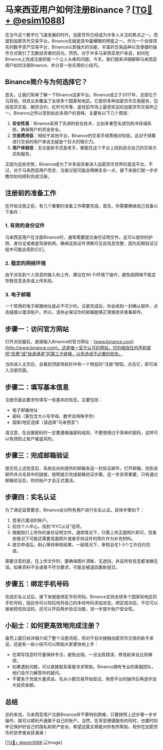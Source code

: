 # 马来西亚用户如何注册Binance？[[TG💪+ @esim1088](https://t.me/s/esim1088)]

在当今这个数字化飞速发展的时代，加密货币已经成为许多人关注的焦点之一。而提到加密货币交易平台，Binance无疑是其中最耀眼的明星之一。作为一个全球领先的数字资产交易平台，Binance以其强大的功能、丰富的交易品种以及便捷的操作方式吸引了无数投资者的目光。然而，对于许多马来西亚用户来说，如何在Binance上完成注册却是一个让人头疼的问题。今天，我们就来详细聊聊马来西亚用户如何注册Binance，并分享一些实用的小技巧。

## Binance简介与为何选择它？

首先，让我们简单了解一下Binance这家平台。Binance成立于2017年，总部位于马耳他，但其业务覆盖了全球多个国家和地区。它提供多种加密货币交易服务，包括现货交易、期货合约、杠杆代币等，是目前市场上最受欢迎的加密货币交易所之一。Binance之所以受到如此多用户的青睐，主要有以下几个原因：

1. **安全性高**：Binance采用了先进的安全技术，比如多重签名钱包和冷存储系统，确保用户的资金安全。
2. **交易费用低**：相较于其他平台，Binance的交易手续费相对较低，这对于频繁进行交易的用户来说无疑是个巨大的吸引力。
3. **用户体验佳**：无论是新手还是老手，都能在这个平台上找到适合自己的交易方式和服务。

正因为这些优势，Binance成为了许多投资者进入加密货币世界的首选平台。不过，对于马来西亚用户而言，注册过程可能会稍微复杂一点，接下来我们就一步步教你如何顺利完成注册。

## 注册前的准备工作

在开始注册之前，有几个重要的准备工作需要完成。首先，你需要确保自己具备以下条件：

### 1. 有效的身份证件
马来西亚用户在注册Binance时，通常需要提交身份证明文件。这可以是你的护照、身份证或者是驾驶执照。确保这些证件清晰可见且信息完整，因为后期验证过程中可能会用到它们。

### 2. 稳定的网络环境
由于涉及到个人信息的输入和上传，建议在Wi-Fi环境下操作，避免因网络不稳定导致信息丢失或上传失败。

### 3. 电子邮箱
一个常用的电子邮箱地址是必不可少的。注册完成后，你会收到一封确认邮件，点击链接以激活账户。所以，请务必保证你的邮箱能够正常接收并查看邮件。

## 步骤一：访问官方网站

打开浏览器后，直接输入Binance的官方网址：[www.binance.com](http://www.binance.com)。这是唯一官方认可的网站，切勿相信任何声称提供“优惠”或“快速通道”的第三方链接，以免造成不必要的损失。

当你进入主页后，会看到顶部导航栏中有一个明显的“注册”按钮。点击它，即可进入注册页面。

## 步骤二：填写基本信息

注册页面会要求你填写一些基本的信息，主要包括：

- 电子邮箱地址
- 密码（需包含大小写字母、数字及特殊字符）
- 国家/地区选择（请选择“马来西亚”）

请注意，在设置密码时一定要遵循强密码规则，不要使用过于简单的密码，这样可以有效防止账户被盗风险。

## 步骤三：完成邮箱验证

提交完上述信息后，系统会向你提供的邮箱发送一封验证邮件。打开邮箱，找到该邮件并点击其中的链接，按照提示完成邮箱验证步骤。这一步非常重要，只有通过邮箱验证后，你的账户才会正式激活。

## 步骤四：实名认证

为了满足监管要求，Binance会对所有用户进行实名认证。具体步骤如下：

1. 登录已激活的账户。
2. 前往个人中心，找到“KYC认证”选项。
3. 根据指引上传你的身份证明文件。通常情况下，只需上传正面照片即可，但某些情况下可能还需要背面照片或者手持证件的照片作为补充材料。
4. 提交申请后，耐心等待审核结果。一般情况下，审核会在1-3个工作日内完成。

需要注意的是，在上传文件时，要确保图片清晰、无遮挡，并且所有信息都准确无误。如果资料不全或者不符合要求，可能会被退回重新提交。

## 步骤五：绑定手机号码

完成实名认证后，接下来就是绑定手机号码。Binance支持全球多个国家和地区的手机号码，因此你可以轻松地将自己的本地号码添加进去。绑定成功后，不仅可以接收短信验证码，还可以开启两步验证功能，进一步提升账户安全性。

## 小贴士：如何更高效地完成注册？

虽然上面已经详细介绍了整个注册流程，但对于初次接触加密货币交易的新手来说，还是有一些小技巧可以帮助大家更快地上手：

- 在填写信息时尽量保持专注，避免出错。一旦出现错误，修改起来会比较麻烦。
- 如果遇到问题，可以直接联系客服寻求帮助。Binance拥有专业的客服团队，他们会尽力解答你的疑问。
- 不要急于充值大量资金。先从小额交易开始尝试，熟悉平台的操作后再逐步加大投资金额。

## 总结

总的来说，马来西亚用户注册Binance并不算特别困难，只要按照上述步骤一步步操作，就可以顺利开通属于自己的账户。当然，在享受便捷服务的同时，也要时刻牢记保护好自己的隐私和财产安全。希望这篇文章能对你有所帮助，祝你在加密货币的世界里收获满满！

[[TG💪+ @esim1088](https://t.me/s/esim1088) ![Image](https://i.postimg.cc/4NQfJmqS/Snipaste-2025-05-13-00-14-12.png)]